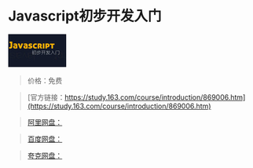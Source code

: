 # Javascript初步开发入门

![img](../../../assets/study163/free/6619510798979394743.jpg)

> 价格：免费

> [官方链接：https://study.163.com/course/introduction/869006.htm](https://study.163.com/course/introduction/869006.htm)

> [阿里网盘：]()

> [百度网盘：]()

> [夸克网盘：]()
